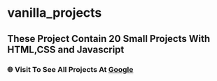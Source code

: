 # vanilla_projects
## These Project Contain 20 Small Projects With HTML,CSS and Javascript 
### 🌐 Visit To See All Projects At [Google](https://www.google.com)

